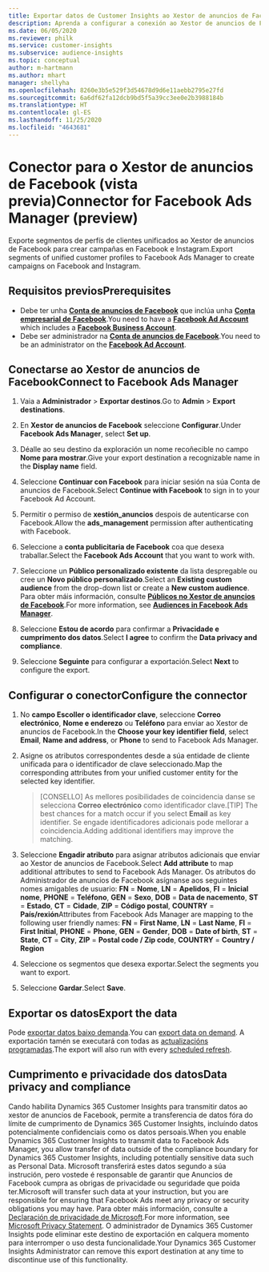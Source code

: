 ```yaml
---
title: Exportar datos de Customer Insights ao Xestor de anuncios de Facebook
description: Aprenda a configurar a conexión ao Xestor de anuncios de Facebook.
ms.date: 06/05/2020
ms.reviewer: philk
ms.service: customer-insights
ms.subservice: audience-insights
ms.topic: conceptual
author: m-hartmann
ms.author: mhart
manager: shellyha
ms.openlocfilehash: 8260e3b5e529f3d54678d9d6e11aebb2795e27fd
ms.sourcegitcommit: 6a6df62fa12dcb9bd5f5a39cc3ee0e2b3988184b
ms.translationtype: HT
ms.contentlocale: gl-ES
ms.lasthandoff: 11/25/2020
ms.locfileid: "4643681"
---
```

# <a name="connector-for-facebook-ads-manager-preview"></a><span data-ttu-id="7dfc0-103">Conector para o Xestor de anuncios de Facebook (vista previa)</span><span class="sxs-lookup"><span data-stu-id="7dfc0-103">Connector for Facebook Ads Manager (preview)</span></span>

<span data-ttu-id="7dfc0-104">Exporte segmentos de perfís de clientes unificados ao Xestor de anuncios de Facebook para crear campañas en Facebook e Instagram.</span><span class="sxs-lookup"><span data-stu-id="7dfc0-104">Export segments of unified customer profiles to Facebook Ads Manager to create campaigns on Facebook and Instagram.</span></span>

## <a name="prerequisites"></a><span data-ttu-id="7dfc0-105">Requisitos previos</span><span class="sxs-lookup"><span data-stu-id="7dfc0-105">Prerequisites</span></span>

- <span data-ttu-id="7dfc0-106">Debe ter unha [**Conta de anuncios de Facebook**](https://www.facebook.com/business/learn/lessons/step-by-step-ads-manager-account) que inclúa unha [**Conta empresarial de Facebook**](https://business.facebook.com/).</span><span class="sxs-lookup"><span data-stu-id="7dfc0-106">You need to have a [**Facebook Ad Account**](https://www.facebook.com/business/learn/lessons/step-by-step-ads-manager-account) which includes a [**Facebook Business Account**](https://business.facebook.com/).</span></span>
- <span data-ttu-id="7dfc0-107">Debe ser administrador na [**Conta de anuncios de Facebook**](https://www.facebook.com/business/learn/lessons/step-by-step-ads-manager-account).</span><span class="sxs-lookup"><span data-stu-id="7dfc0-107">You need to be an administrator on the [**Facebook Ad Account**](https://www.facebook.com/business/learn/lessons/step-by-step-ads-manager-account).</span></span>

## <a name="connect-to-facebook-ads-manager"></a><span data-ttu-id="7dfc0-108">Conectarse ao Xestor de anuncios de Facebook</span><span class="sxs-lookup"><span data-stu-id="7dfc0-108">Connect to Facebook Ads Manager</span></span>

1. <span data-ttu-id="7dfc0-109">Vaia a **Administrador** > **Exportar destinos**.</span><span class="sxs-lookup"><span data-stu-id="7dfc0-109">Go to **Admin** > **Export destinations**.</span></span>

1. <span data-ttu-id="7dfc0-110">En **Xestor de anuncios de Facebook** seleccione **Configurar**.</span><span class="sxs-lookup"><span data-stu-id="7dfc0-110">Under **Facebook Ads Manager**, select **Set up**.</span></span>

1. <span data-ttu-id="7dfc0-111">Déalle ao seu destino da exploración un nome recoñecible no campo **Nome para mostrar**.</span><span class="sxs-lookup"><span data-stu-id="7dfc0-111">Give your export destination a recognizable name in the **Display name** field.</span></span>

1. <span data-ttu-id="7dfc0-112">Seleccione **Continuar con Facebook** para iniciar sesión na súa Conta de anuncios de Facebook.</span><span class="sxs-lookup"><span data-stu-id="7dfc0-112">Select **Continue with Facebook** to sign in to your Facebook Ad Account.</span></span>

1. <span data-ttu-id="7dfc0-113">Permitir o permiso de **xestión_anuncios** despois de autenticarse con Facebook.</span><span class="sxs-lookup"><span data-stu-id="7dfc0-113">Allow the **ads_management** permission after authenticating with Facebook.</span></span>

1. <span data-ttu-id="7dfc0-114">Seleccione a **conta publicitaria de Facebook** coa que desexa traballar.</span><span class="sxs-lookup"><span data-stu-id="7dfc0-114">Select the **Facebook Ads Account** that you want to work with.</span></span>

1. <span data-ttu-id="7dfc0-115">Seleccione un **Público personalizado existente** da lista despregable ou cree un **Novo público personalizado**.</span><span class="sxs-lookup"><span data-stu-id="7dfc0-115">Select an **Existing custom audience** from the drop-down list or create a **New custom audience**.</span></span> <span data-ttu-id="7dfc0-116">Para obter máis información, consulte [**Públicos no Xestor de anuncios de Facebook**](https://www.facebook.com/business/help/744354708981227?id=2469097953376494).</span><span class="sxs-lookup"><span data-stu-id="7dfc0-116">For more information, see [**Audiences in Facebook Ads Manager**](https://www.facebook.com/business/help/744354708981227?id=2469097953376494).</span></span>

1. <span data-ttu-id="7dfc0-117">Seleccione **Estou de acordo** para confirmar a **Privacidade e cumprimento dos datos**.</span><span class="sxs-lookup"><span data-stu-id="7dfc0-117">Select **I agree** to confirm the **Data privacy and compliance**.</span></span>

1. <span data-ttu-id="7dfc0-118">Seleccione **Seguinte** para configurar a exportación.</span><span class="sxs-lookup"><span data-stu-id="7dfc0-118">Select **Next** to configure the export.</span></span>

## <a name="configure-the-connector"></a><span data-ttu-id="7dfc0-119">Configurar o conector</span><span class="sxs-lookup"><span data-stu-id="7dfc0-119">Configure the connector</span></span>

1. <span data-ttu-id="7dfc0-120">No **campo Escoller o identificador clave**, seleccione **Correo electrónico**, **Nome e enderezo** ou **Teléfono** para enviar ao Xestor de anuncios de Facebook.</span><span class="sxs-lookup"><span data-stu-id="7dfc0-120">In the **Choose your key identifier field**, select **Email**, **Name and address**, or **Phone** to send to Facebook Ads Manager.</span></span>

1. <span data-ttu-id="7dfc0-121">Asigne os atributos correspondentes desde a súa entidade de cliente unificada para o identificador de clave seleccionado.</span><span class="sxs-lookup"><span data-stu-id="7dfc0-121">Map the corresponding attributes from your unified customer entity for the selected key identifier.</span></span>
   > <span data-ttu-id="7dfc0-122">[CONSELLO] As mellores posibilidades de coincidencia danse se selecciona **Correo electrónico** como identificador clave.</span><span class="sxs-lookup"><span data-stu-id="7dfc0-122">[TIP] The best chances for a match occur if you select **Email** as key identifier.</span></span> <span data-ttu-id="7dfc0-123">Se engade identificadores adicionais pode mellorar a coincidencia.</span><span class="sxs-lookup"><span data-stu-id="7dfc0-123">Adding additional identifiers may improve the matching.</span></span>

1. <span data-ttu-id="7dfc0-124">Seleccione **Engadir atributo** para asignar atributos adicionais que enviar ao Xestor de anuncios de Facebook.</span><span class="sxs-lookup"><span data-stu-id="7dfc0-124">Select **Add attribute** to map additional attributes to send to Facebook Ads Manager.</span></span> <span data-ttu-id="7dfc0-125">Os atributos do Administrador de anuncios de Facebook asígnanse aos seguintes nomes amigables de usuario: **FN** = **Nome**, **LN** = **Apelidos**, **FI** = **Inicial nome**, **PHONE** = **Teléfono**, **GEN** = **Sexo**, **DOB** = **Data de nacemento**, **ST** = **Estado**, **CT** = **Cidade**, **ZIP** = **Código postal**, **COUNTRY** = **País/rexión**</span><span class="sxs-lookup"><span data-stu-id="7dfc0-125">Attributes from Facebook Ads Manager are mapping to the following user friendly names: **FN** = **First Name**, **LN** = **Last Name**, **FI** = **First Initial**, **PHONE** = **Phone**, **GEN** = **Gender**, **DOB** = **Date of birth**, **ST** = **State**, **CT** = **City**, **ZIP** = **Postal code / Zip code**, **COUNTRY** = **Country / Region**</span></span>

1. <span data-ttu-id="7dfc0-126">Seleccione os segmentos que desexa exportar.</span><span class="sxs-lookup"><span data-stu-id="7dfc0-126">Select the segments you want to export.</span></span>

1. <span data-ttu-id="7dfc0-127">Seleccione **Gardar**.</span><span class="sxs-lookup"><span data-stu-id="7dfc0-127">Select **Save**.</span></span>

## <a name="export-the-data"></a><span data-ttu-id="7dfc0-128">Exportar os datos</span><span class="sxs-lookup"><span data-stu-id="7dfc0-128">Export the data</span></span>

<span data-ttu-id="7dfc0-129">Pode [exportar datos baixo demanda](export-destinations.md).</span><span class="sxs-lookup"><span data-stu-id="7dfc0-129">You can [export data on demand](export-destinations.md).</span></span> <span data-ttu-id="7dfc0-130">A exportación tamén se executará con todas as [actualizacións programadas](system.md#schedule-tab).</span><span class="sxs-lookup"><span data-stu-id="7dfc0-130">The export will also run with every [scheduled refresh](system.md#schedule-tab).</span></span>

## <a name="data-privacy-and-compliance"></a><span data-ttu-id="7dfc0-131">Cumprimento e privacidade dos datos</span><span class="sxs-lookup"><span data-stu-id="7dfc0-131">Data privacy and compliance</span></span>

<span data-ttu-id="7dfc0-132">Cando habilita Dynamics 365 Customer Insights para transmitir datos ao xestor de anuncios de Facebook, permite a transferencia de datos fóra do límite de cumprimento de Dynamics 365 Customer Insights, incluíndo datos potencialmente confidenciais como os datos persoais.</span><span class="sxs-lookup"><span data-stu-id="7dfc0-132">When you enable Dynamics 365 Customer Insights to transmit data to Facebook Ads Manager, you allow transfer of data outside of the compliance boundary for Dynamics 365 Customer Insights, including potentially sensitive data such as Personal Data.</span></span> <span data-ttu-id="7dfc0-133">Microsoft transferirá estes datos segundo a súa instrución, pero vostede é responsable de garantir que Anuncios de Facebook cumpra as obrigas de privacidade ou seguridade que poida ter.</span><span class="sxs-lookup"><span data-stu-id="7dfc0-133">Microsoft will transfer such data at your instruction, but you are responsible for ensuring that Facebook Ads meet any privacy or security obligations you may have.</span></span> <span data-ttu-id="7dfc0-134">Para obter máis información, consulte a [Declaración de privacidade de Microsoft](https://go.microsoft.com/fwlink/?linkid=396732).</span><span class="sxs-lookup"><span data-stu-id="7dfc0-134">For more information, see [Microsoft Privacy Statement](https://go.microsoft.com/fwlink/?linkid=396732).</span></span>
<span data-ttu-id="7dfc0-135">O administrador de Dynamics 365 Customer Insights pode eliminar este destino de exportación en calquera momento para interromper o uso desta funcionalidade.</span><span class="sxs-lookup"><span data-stu-id="7dfc0-135">Your Dynamics 365 Customer Insights Administrator can remove this export destination at any time to discontinue use of this functionality.</span></span>
